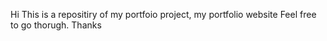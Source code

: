 Hi
This is a repositiry of my portfoio project, my portfolio website
Feel free to go thorugh.
Thanks
